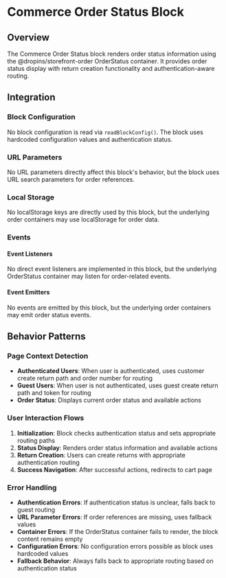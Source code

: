 # Commerce Order Status Block

## Overview

The Commerce Order Status block renders order status information using the @dropins/storefront-order OrderStatus container. It provides order status display with return creation functionality and authentication-aware routing.

## Integration

### Block Configuration

No block configuration is read via `readBlockConfig()`. The block uses hardcoded configuration values and authentication status.

### URL Parameters

No URL parameters directly affect this block's behavior, but the block uses URL search parameters for order references.

### Local Storage

No localStorage keys are directly used by this block, but the underlying order containers may use localStorage for order data.

### Events

#### Event Listeners

No direct event listeners are implemented in this block, but the underlying OrderStatus container may listen for order-related events.

#### Event Emitters

No events are emitted by this block, but the underlying order containers may emit order status events.

## Behavior Patterns

### Page Context Detection

- **Authenticated Users**: When user is authenticated, uses customer create return path and order number for routing
- **Guest Users**: When user is not authenticated, uses guest create return path and token for routing
- **Order Status**: Displays current order status and available actions

### User Interaction Flows

1. **Initialization**: Block checks authentication status and sets appropriate routing paths
2. **Status Display**: Renders order status information and available actions
3. **Return Creation**: Users can create returns with appropriate authentication routing
4. **Success Navigation**: After successful actions, redirects to cart page

### Error Handling

- **Authentication Errors**: If authentication status is unclear, falls back to guest routing
- **URL Parameter Errors**: If order references are missing, uses fallback values
- **Container Errors**: If the OrderStatus container fails to render, the block content remains empty
- **Configuration Errors**: No configuration errors possible as block uses hardcoded values
- **Fallback Behavior**: Always falls back to appropriate routing based on authentication status
